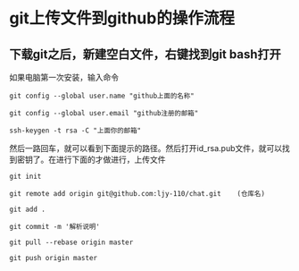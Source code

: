 # git上传文件到github的操作流程

## 下载git之后，新建空白文件，右键找到git bash打开

如果电脑第一次安装，输入命令

```
git config --global user.name "github上面的名称"
```

```
git config --global user.email "github注册的邮箱"
```

```
ssh-keygen -t rsa -C "上面你的邮箱"
```

然后一路回车，就可以看到下面提示的路径。然后打开id_rsa.pub文件，就可以找到密钥了。在进行下面的才做进行，上传文件

```
git init
```

```
git remote add origin git@github.com:ljy-110/chat.git    (仓库名)
```

```
git add .
```

```
git commit -m '解析说明'
```

```
git pull --rebase origin master  
```

```
git push origin master
```

